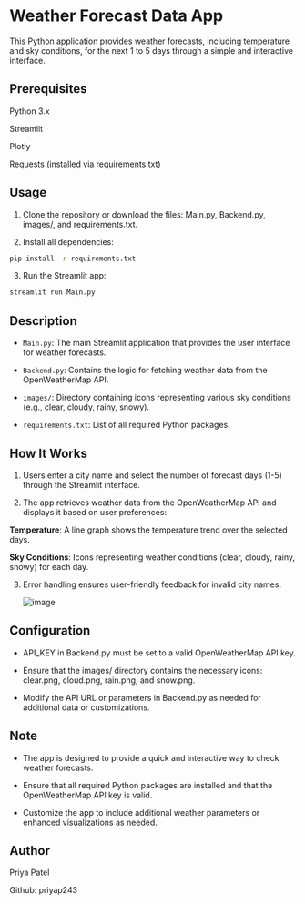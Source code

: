# Weather Forecast Data App

This Python application provides weather forecasts, including temperature and sky conditions, for the next 1 to 5 days through a simple and interactive interface.

## Prerequisites

Python 3.x

Streamlit

Plotly

Requests (installed via requirements.txt)

## Usage

1. Clone the repository or download the files: Main.py, Backend.py, images/, and requirements.txt.

2. Install all dependencies:

```bash
pip install -r requirements.txt
```

3. Run the Streamlit app:

```bash
streamlit run Main.py
```

## Description

* `Main.py`: The main Streamlit application that provides the user interface for weather forecasts.

* `Backend.py`: Contains the logic for fetching weather data from the OpenWeatherMap API.

* `images/`: Directory containing icons representing various sky conditions (e.g., clear, cloudy, rainy, snowy).

* `requirements.txt`: List of all required Python packages.

## How It Works

1. Users enter a city name and select the number of forecast days (1-5) through the Streamlit interface.

2. The app retrieves weather data from the OpenWeatherMap API and displays it based on user preferences:

  **Temperature**: A line graph shows the temperature trend over the selected days.

  **Sky Conditions**: Icons representing weather conditions (clear, cloudy, rainy, snowy) for each day.

3. Error handling ensures user-friendly feedback for invalid city names.

   ![image](https://github.com/user-attachments/assets/90699a0a-2834-4ec9-ad72-268e38f8be50)

## Configuration

* API_KEY in Backend.py must be set to a valid OpenWeatherMap API key.

* Ensure that the images/ directory contains the necessary icons: clear.png, cloud.png, rain.png, and snow.png.

* Modify the API URL or parameters in Backend.py as needed for additional data or customizations.

## Note

* The app is designed to provide a quick and interactive way to check weather forecasts.

* Ensure that all required Python packages are installed and that the OpenWeatherMap API key is valid.

* Customize the app to include additional weather parameters or enhanced visualizations as needed.

## Author 

Priya Patel 

Github: priyap243

